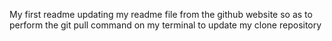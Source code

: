 My first readme
updating my readme file from the github website so as to perform the git pull command on my terminal to update my clone repository
